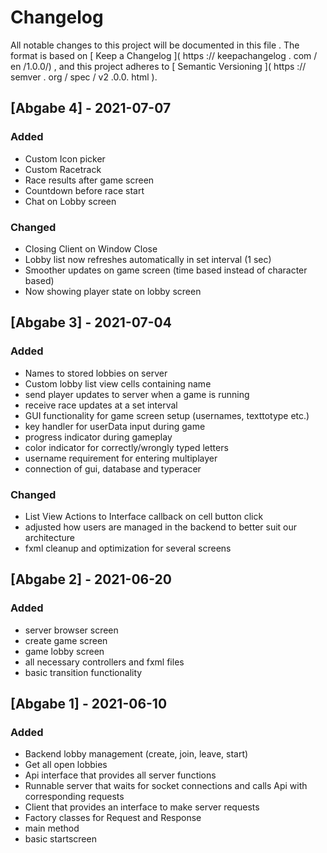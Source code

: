 # Changelog
All notable changes to this project will be documented
in this file .
The format is based on
[ Keep a Changelog ]( https :// keepachangelog . com / en /1.0.0/) ,
and this project adheres to
[ Semantic Versioning ]( https :// semver . org / spec / v2 .0.0. html ).

## [Abgabe 4] - 2021-07-07
### Added
- Custom Icon picker
- Custom Racetrack
- Race results after game screen
- Countdown before race start
- Chat on Lobby screen

### Changed
- Closing Client on Window Close
- Lobby list now refreshes automatically in set interval (1 sec)
- Smoother updates on game screen (time based instead of character based)
- Now showing player state on lobby screen

## [Abgabe 3] - 2021-07-04
### Added
- Names to stored lobbies on server
- Custom lobby list view cells containing name 
- send player updates to server when a game is running
- receive race updates at a set interval
- GUI functionality for game screen setup (usernames, texttotype etc.)
- key handler for userData input during game
- progress indicator during gameplay
- color indicator for correctly/wrongly typed letters  
- username requirement for entering multiplayer
- connection of gui, database and typeracer

### Changed
- List View Actions to Interface callback on cell button click
- adjusted how users are managed in the backend to better suit our architecture
- fxml cleanup and optimization for several screens

## [Abgabe 2] - 2021-06-20
### Added
- server browser screen
- create game screen
- game lobby screen  
- all necessary controllers and fxml files
- basic transition functionality

## [Abgabe 1] - 2021-06-10
### Added
- Backend lobby management (create, join, leave, start)
- Get all open lobbies
- Api interface that provides all server functions
- Runnable server that waits for socket connections and calls Api with corresponding requests
- Client that provides an interface to make server requests
- Factory classes for Request and Response
- main method
- basic startscreen
